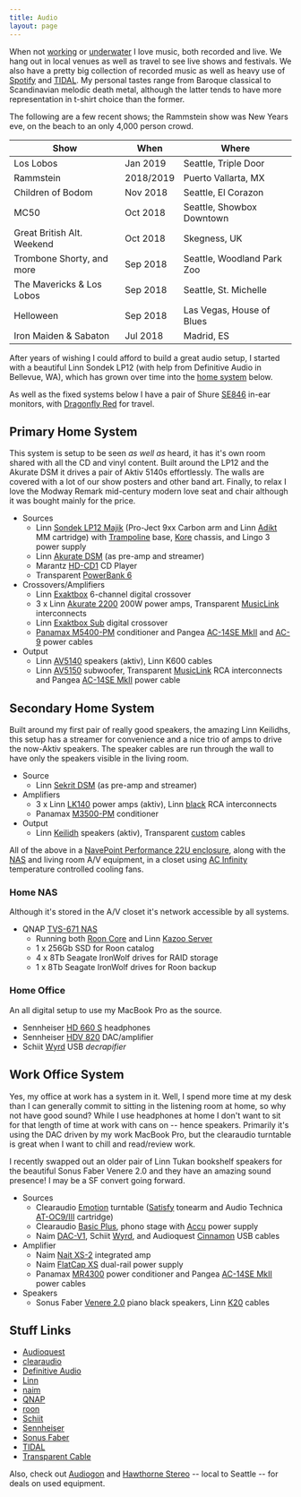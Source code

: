 ```yaml
---
title: Audio
layout: page
---
```


When not [working](work.md) or [underwater](diving.md) I love music, both recorded and live. We 
hang out in local venues as well as travel to see live shows and festivals. We also have a pretty
big collection of recorded music as well as heavy use of [Spotify](https://www.spotify.com/us/) 
and [TIDAL](https://tidal.com/). My personal tastes range from Baroque classical to Scandinavian 
melodic death metal, although the latter tends to have more representation in t-shirt choice 
than the former. 

The following are a few recent shows; the Rammstein show was New Years eve, on the beach to an 
only 4,000 person crowd.

| Show                       | When      | Where                      |
|----------------------------|-----------|----------------------------|
| Los Lobos                  | Jan 2019  | Seattle, Triple Door       |
| Rammstein                  | 2018/2019 | Puerto Vallarta, MX        |
| Children of Bodom          | Nov 2018  | Seattle, El Corazon        |
| MC50                       | Oct 2018  | Seattle, Showbox Downtown  |
| Great British Alt. Weekend | Oct 2018  | Skegness, UK               |
| Trombone Shorty, and more  | Sep 2018 | Seattle, Woodland Park Zoo |
| The Mavericks & Los Lobos  | Sep 2018 | Seattle, St. Michelle      |
| Helloween                  | Sep 2018 | Las Vegas, House of Blues  |
| Iron Maiden & Sabaton      | Jul 2018 | Madrid, ES                 |

After years of wishing I could afford to build a great audio setup, I started with a beautiful
Linn Sondek LP12 (with help from Definitive Audio in Bellevue, WA), which has grown over time
into the [home system](#primary-home-system)  below.

As well as the fixed systems below I have a pair of Shure 
[SE846](https://www.shure.com/americas/products/earphones/se-earphones/se846-sound-isolating-earphones-state-of-the-art) 
in-ear monitors, with [Dragonfly Red](https://www.audioquest.com/dacs/dragonfly/dragonfly-red) 
for travel.

## Primary Home System

This system is setup to be seen _as well as_ heard, it has it's own room shared with all the 
CD and vinyl content. Built around the LP12 and the Akurate DSM it drives a pair of Aktiv
5140s effortlessly. The walls are covered with a lot of our show posters and other band art. 
Finally, to relax I love the Modway Remark mid-century modern love seat and chair although it
was bought mainly for the price.

* Sources
  * Linn [Sondek LP12 Majik](https://www.linn.co.uk/sources/turntables/complete#majik-lp12) (Pro-Ject 9xx Carbon arm and Linn [Adikt](https://www.linn.co.uk/sources/turntables/cartridges#adikt) MM cartridge) with [Trampoline](https://www.linn.co.uk/sources/turntables/baseboards) base, [Kore](https://www.linn.co.uk/sources/turntables/sub-chassis#kore) chassis, and Lingo 3 power supply
  * Linn [Akurate DSM](https://www.linn.co.uk/sources/network-music-players/akurate) (as pre-amp and streamer)
  * Marantz [HD-CD1](https://www.us.marantz.com/us/products/pages/productdetails.aspx?catid=hificomponents&productid=hdcd1) CD Player
  * Transparent [PowerBank 6](http://transparentcable.com/products/show_product.php?recID=68&catID=6&modCAT=1)
* Crossovers/Amplifiers
  * Linn [Exaktbox](https://www.linn.co.uk/speakers-and-amps/upgrades/exaktbox#akurate-exaktbox) 6-channel digital crossover
  * 3 x Linn [Akurate 2200](https://www.linn.co.uk/speakers-and-amps/power-amps/akurate) 200W power amps, Transparent [MusicLink](http://transparentcable.com/products/show_product.php?recID=58&catID=1&perfID=4&modCAT=1) interconnects
  * Linn [Exaktbox Sub](https://www.linn.co.uk/speakers-and-amps/upgrades/exaktbox#exaktbox-sub) digital crossover
  * [Panamax M5400-PM](https://www.panamax.com/product/max-5400-power-management-w-voltage-regulation-2ru-11-outlets-M5400-PM) conditioner and Pangea [AC-14SE MkII](http://pangeaaudio.com/products.html) and [AC-9](http://pangeaaudio.com/products.html) power cables
* Output
  * Linn [AV5140](https://www.stereophile.com/content/linn-av-51-system-sght-review-specifications) speakers (aktiv), Linn K600 cables
  * Linn [AV5150](https://www.stereophile.com/content/linn-av-51-system-sght-review-specifications) subwoofer, Transparent [MusicLink](http://transparentcable.com/products/show_product.php?recID=58&catID=1&perfID=4&modCAT=1) RCA interconnects and Pangea [AC-14SE MkII](http://pangeaaudio.com/products.html) power cable

## Secondary Home System

Built around my first pair of really good speakers, the amazing Linn Keilidhs, this setup has
a streamer for convenience and a nice trio of amps to drive the now-Aktiv speakers. The speaker
cables are run through the wall to have only the speakers visible in the living room.

* Source
  * Linn [Sekrit DSM](http://docs.linn.co.uk/wiki/index.php/Sekrit_DSM) (as pre-amp and streamer)
* Amplifiers
  * 3 x Linn [LK140](http://docs.linn.co.uk/wiki/images/3/39/Lk85_lk140_info.pdf) power amps (aktiv), Linn [black](https://www.linn.co.uk/speakers-and-amps/accessories/interconnect-cables#black-interconnects) RCA interconnects
  * Panamax [M3500-PM](https://www.panamax.com/product/max-5300-power-management-2ru-11-outlets-M5300-PM) conditioner
* Output
  * Linn [Keilidh](http://www.highfidelityreview.com/linn-keilidhs-compact-tower-speakers.html) speakers (aktiv), Transparent [custom](http://transparentcable.com/products/show_product.php?recID=92&catID=4&perfID=1&modCAT=1) cables

All of the above in a [NavePoint Performance 22U enclosure](https://www.navepoint.com/navepoint-22u-600mm-depth-networking-cabinet-performance-series.html), along with the [NAS](#home-nas) and living room A/V equipment, in a closet using [AC Infinity](https://www.acinfinity.com/quiet-cabinet-fans/) temperature controlled cooling fans.

### Home NAS

Although it's stored in the A/V closet it's network accessible by all systems.

* QNAP [TVS-671 NAS](https://www.qnap.com/en/product/tvs-671)
  * Running both [Roon Core](https://kb.roonlabs.com/Roon_Server_on_NAS) and Linn [Kazoo Server](https://www.linn.co.uk/software)
  * 1 x 256Gb SSD for Roon catalog
  * 4 x 8Tb Seagate IronWolf drives for RAID storage
  * 1 x 8Tb Seagate IronWolf drives for Roon backup

### Home Office

An all digital setup to use my MacBook Pro as the source.

* Sennheiser [HD 660 S](https://en-us.sennheiser.com/headphones-audiophile-high-end-hd-660-s) headphones
* Sennheiser [HDV 820](https://en-us.sennheiser.com/digital-headphones-amplifier-hdv-820) DAC/amplifier 
* Schiit [Wyrd](https://www.schiit.com/products/wyrd) USB _decrapifier_

## Work Office System

Yes, my office at work has a system in it. Well, I spend more time at my desk than I can generally 
commit to sitting in the listening room at home, so why not have good sound? While I use headphones
at home I don't want to sit for that length of time at work with cans on -- hence  speakers. 
Primarily it's using the DAC driven by my work MacBook Pro, but the clearaudio turntable is great 
when I want to chill and read/review work.

I recently swapped out an older pair of Linn Tukan bookshelf speakers for the beautiful Sonus Faber
Venere 2.0 and they have an amazing sound presence! I may be a SF convert going forward.

* Sources
  * Clearaudio [Emotion](https://clearaudio.de/en/products/turntables-emotion_se.php) turntable ([Satisfy](https://clearaudio.de/de/_archive/tonearms-satisfy.php) tonearm and Audio Technica [AT-OC9/III](https://eu.audio-technica.com/AT-OC9III) cartridge)
  * Clearaudio [Basic Plus](https://clearaudio.de/en/_archive/electronics-basic+.php), phono stage with [Accu](https://clearaudio.de/en/products/electronics-accu_power_supply+.php) power supply
  * Naim [DAC-V1](https://www.naimaudio.com/product/dac-v1), Schiit [Wyrd](https://www.schiit.com/products/wyrd), and Audioquest [Cinnamon](https://www.audioquest.com/cables/digital-cables/usb-a-to-b/cinnamon) USB cables
* Amplifier
  * Naim [Nait XS-2](https://www.naimaudio.com/product/nait-xs-2) integrated amp
  * Naim [FlatCap XS](https://www.naimaudio.com/product/flatcap-xs) dual-rail power supply
  * Panamax [MR4300](https://www.panamax.com/product/mr4300-power-management-MR4300) power conditioner and Pangea [AC-14SE MkII](http://pangeaaudio.com/products.html) power cables
* Speakers
  * Sonus Faber [Venere 2.0](https://www.sonusfaber.com/en/products/venere-20/) piano black speakers, Linn [K20](https://www.linn.co.uk/speakers-and-amps/accessories/speaker-cable#k20) cables

## Stuff Links

* [Audioquest](https://www.audioquest.com/)
* [clearaudio](https://clearaudio.de/en/direct/index.php)
* [Definitive Audio](https://definitive.com/)
* [Linn](https://www.linn.co.uk/)
* [naim](https://www.naimaudio.com/)
* [QNAP](https://www.qnap.com/en-us/)
* [roon](https://roonlabs.com/)
* [Schiit](https://www.schiit.com/)
* [Sennheiser](https://en-us.sennheiser.com/)
* [Sonus Faber](https://www.sonusfaber.com/en/)
* [TIDAL](https://tidal.com/)
* [Transparent Cable](https://www.transparentcable.com/)

Also, check out [Audiogon](https://www.audiogon.com/) and [Hawthorne Stereo](http://hawthornestereo.com/) -- local to Seattle -- for deals on used equipment.
